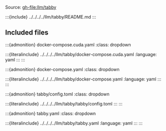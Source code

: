 Source: <gh-file:llm/tabby>

:::{include} ../../../../llm/tabby/README.md
:::

## Included files

:::{admonition} docker-compose.cuda.yaml
:class: dropdown

:::{literalinclude} ../../../../llm/tabby/docker-compose.cuda.yaml
:language: yaml
:::
:::

:::{admonition} docker-compose.yaml
:class: dropdown

:::{literalinclude} ../../../../llm/tabby/docker-compose.yaml
:language: yaml
:::
:::

:::{admonition} tabby/config.toml
:class: dropdown

:::{literalinclude} ../../../../llm/tabby/tabby/config.toml
:::
:::

:::{admonition} tabby.yaml
:class: dropdown

:::{literalinclude} ../../../../llm/tabby/tabby.yaml
:language: yaml
:::
:::

